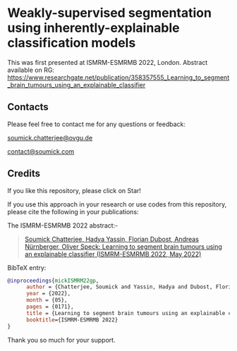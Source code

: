 # Weakly-supervised segmentation using inherently-explainable classification models

This was first presented at ISMRM-ESMRMB 2022, London.
Abstract available on RG: https://www.researchgate.net/publication/358357555_Learning_to_segment_brain_tumours_using_an_explainable_classifier

## Contacts

Please feel free to contact me for any questions or feedback:

[soumick.chatterjee@ovgu.de](mailto:soumick.chatterjee@ovgu.de)

[contact@soumick.com](mailto:contact@soumick.com)

## Credits

If you like this repository, please click on Star!

If you use this approach in your research or use codes from this repository, please cite the following in your publications:

The ISMRM-ESMRMB 2022 abstract:-

> [Soumick Chatterjee, Hadya Yassin, Florian Dubost, Andreas Nürnberger, Oliver Speck: Learning to segment brain tumours using an explainable classifier (ISMRM-ESMRMB 2022, May 2022)](https://www.researchgate.net/publication/358357555_Learning_to_segment_brain_tumours_using_an_explainable_classifier)

BibTeX entry:


```bibtex
@inproceedings{mickISMRM22gp,
      author = {Chatterjee, Soumick and Yassin, Hadya and Dubost, Florian and Nürnberger, Andreas and Speck, Oliver},
      year = {2022},
      month = {05},
      pages = {0171},
      title = {Learning to segment brain tumours using an explainable classifier},
      booktitle={ISMRM-ESMRMB 2022}
}
```
Thank you so much for your support.
